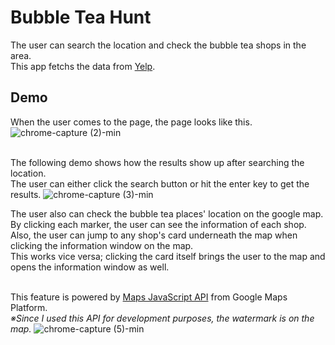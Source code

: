 # Bubble Tea Hunt
The user can search the location and check the bubble tea shops in the area.
<br>This app fetchs the data from [Yelp](https://www.yelp.com/fusion).

## Demo
When the user comes to the page, the page looks like this.
![chrome-capture (2)-min](https://user-images.githubusercontent.com/51708229/112939834-20083580-9167-11eb-84a1-7c56d7fac187.gif)

<br>The following demo shows how the results show up after searching the location.
<br>The user can either click the search button or hit the enter key to get the results.
![chrome-capture (3)-min](https://user-images.githubusercontent.com/51708229/112940490-2ba82c00-9168-11eb-964e-9e4babff89a8.gif)

The user also can check the bubble tea places' location on the google map.
<br>By clicking each marker, the user can see the information of each shop. Also, the user can jump to any shop's card underneath the map when clicking the information window on the map.
<br>This works vice versa; clicking the card itself brings the user to the map and opens the information window as well.

<br>This feature is powered by [Maps JavaScript API](https://developers.google.com/maps/documentation/javascript/overview) from Google Maps Platform.
<br>*※Since I used this API for development purposes, the watermark is on the map.*
![chrome-capture (5)-min](https://user-images.githubusercontent.com/51708229/112941271-4202b780-9169-11eb-804d-3125ec348afc.gif)

